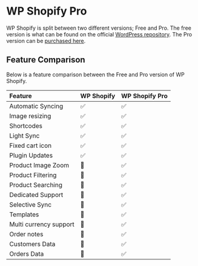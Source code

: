 # WP Shopify Pro

WP Shopify is split between two different versions; Free and Pro. The free version is what can be found on the official [WordPress repository](https://wordpress.org/plugins/wpshopify/). The Pro version can be [purchased here](https://wpshop.io/purchase).

## Feature Comparison

Below is a feature comparison between the Free and Pro version of WP Shopify.

| Feature                | WP Shopify | WP Shopify Pro |
| :--------------------- | :--------- | :------------- |
| Automatic Syncing      | ✅         | ✅             |
| Image resizing         | ✅         | ✅             |
| Shortcodes             | ✅         | ✅             |
| Light Sync             | ✅         | ✅             |
| Fixed cart icon        | ✅         | ✅             |
| Plugin Updates         | ✅         | ✅             |
| Product Image Zoom     | 🚫         | ✅             |
| Product Filtering      | 🚫         | ✅             |
| Product Searching      | 🚫         | ✅             |
| Dedicated Support      | 🚫         | ✅             |
| Selective Sync         | 🚫         | ✅             |
| Templates              | 🚫         | ✅             |
| Multi currency support | 🚫         | ✅             |
| Order notes            | 🚫         | ✅             |
| Customers Data         | 🚫         | ✅             |
| Orders Data            | 🚫         | ✅             |
